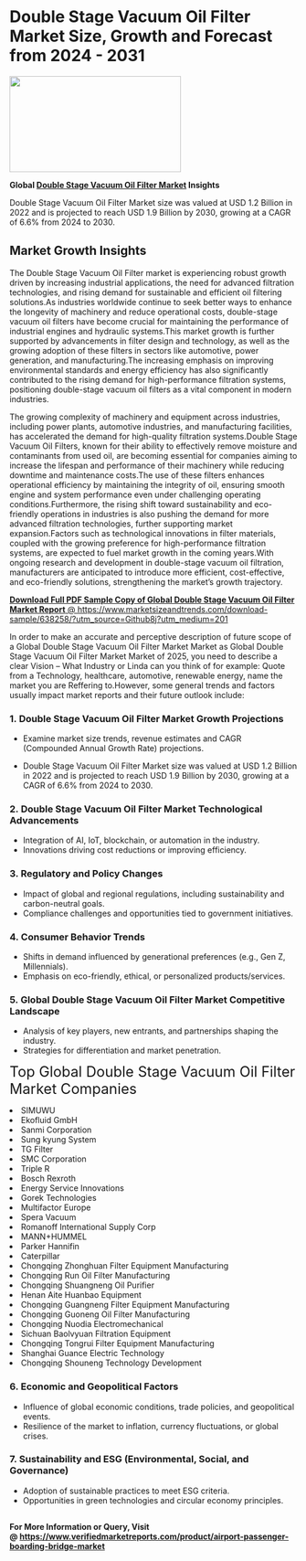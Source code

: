 <H1>Double Stage Vacuum Oil Filter Market Size, Growth and Forecast from 2024 - 2031</H1><img class="aligncenter size-medium wp-image-584254" src="https://thirdeyenews.in/wp-content/uploads/2024/09/Global-Market-Research-300x168.jpeg" alt="" width="300" height="168" /><p><strong>Global&nbsp;<a href="https://www.marketsizeandtrends.com/download-sample/638258/?utm_source=Github8j?utm_medium=201">Double Stage Vacuum Oil Filter Market</a> Insights</strong></p><p>Double Stage Vacuum Oil Filter Market size was valued at USD 1.2 Billion in 2022 and is projected to reach USD 1.9 Billion by 2030, growing at a CAGR of 6.6% from 2024 to 2030.</p><p><h2>Market Growth Insights</h2> <p>The Double Stage Vacuum Oil Filter market is experiencing robust growth driven by increasing industrial applications, the need for advanced filtration technologies, and rising demand for sustainable and efficient oil filtering solutions.As industries worldwide continue to seek better ways to enhance the longevity of machinery and reduce operational costs, double-stage vacuum oil filters have become crucial for maintaining the performance of industrial engines and hydraulic systems.This market growth is further supported by advancements in filter design and technology, as well as the growing adoption of these filters in sectors like automotive, power generation, and manufacturing.The increasing emphasis on improving environmental standards and energy efficiency has also significantly contributed to the rising demand for high-performance filtration systems, positioning double-stage vacuum oil filters as a vital component in modern industries.</p> <p><a href="#"></a></p> <p>The growing complexity of machinery and equipment across industries, including power plants, automotive industries, and manufacturing facilities, has accelerated the demand for high-quality filtration systems.Double Stage Vacuum Oil Filters, known for their ability to effectively remove moisture and contaminants from used oil, are becoming essential for companies aiming to increase the lifespan and performance of their machinery while reducing downtime and maintenance costs.The use of these filters enhances operational efficiency by maintaining the integrity of oil, ensuring smooth engine and system performance even under challenging operating conditions.Furthermore, the rising shift toward sustainability and eco-friendly operations in industries is also pushing the demand for more advanced filtration technologies, further supporting market expansion.Factors such as technological innovations in filter materials, coupled with the growing preference for high-performance filtration systems, are expected to fuel market growth in the coming years.With ongoing research and development in double-stage vacuum oil filtration, manufacturers are anticipated to introduce more efficient, cost-effective, and eco-friendly solutions, strengthening the market’s growth trajectory.<p><a href="#"></p><p><span class=""><strong>Download Full PDF Sample Copy of Global Double Stage Vacuum Oil Filter Market Report</strong> @ <a href="https://www.marketsizeandtrends.com/download-sample/638258/?utm_source=Github8j?utm_medium=201" target="_blank">https://www.marketsizeandtrends.com/download-sample/638258/?utm_source=Github8j?utm_medium=201</a></span></p><p>In order to make an accurate and perceptive description of future scope of a Global&nbsp;Double Stage Vacuum Oil Filter Market Market as Global&nbsp;Double Stage Vacuum Oil Filter Market Market of 2025, you need to describe a clear Vision &ndash; What Industry or Linda can you think of for example: Quote from a Technology, healthcare, automotive, renewable energy, name the market you are Reffering to.However, some general trends and factors usually impact market reports and their future outlook include:</p><h3>1.&nbsp;<strong>Double Stage Vacuum Oil Filter Market Growth Projections</strong></h3><ul><li>Examine market size trends, revenue estimates and CAGR (Compounded Annual Growth Rate) projections.</li><li><p>Double Stage Vacuum Oil Filter Market size was valued at USD 1.2 Billion in 2022 and is projected to reach USD 1.9 Billion by 2030, growing at a CAGR of 6.6% from 2024 to 2030.</p></li></ul><h3>2.&nbsp;<strong>Double Stage Vacuum Oil Filter Market Technological Advancements</strong></h3><ul><li>Integration of AI, IoT, blockchain, or automation in the industry.</li><li>Innovations driving cost reductions or improving efficiency.</li></ul><h3>3.&nbsp;<strong>Regulatory and Policy Changes</strong></h3><ul><li>Impact of global and regional regulations, including sustainability and carbon-neutral goals.</li><li>Compliance challenges and opportunities tied to government initiatives.</li></ul><h3>4.&nbsp;<strong>Consumer Behavior Trends</strong></h3><ul><li>Shifts in demand influenced by generational preferences (e.g., Gen Z, Millennials).</li><li>Emphasis on eco-friendly, ethical, or personalized products/services.</li></ul><h3>5.&nbsp;<strong>Global Double Stage Vacuum Oil Filter Market Competitive Landscape</strong></h3><ul><li>Analysis of key players, new entrants, and partnerships shaping the industry.</li><li>Strategies for differentiation and market penetration.</li></ul><p data-pm-slice="1 1 []"><span style="color: inherit; font-family: inherit; font-size: 25px;">Top Global Double Stage Vacuum Oil Filter Market Companies</span></p><div class="" data-test-id=""><p><li>SIMUWU</li><li> Ekofluid GmbH</li><li> Sanmi Corporation</li><li> Sung kyung System</li><li> TG Filter</li><li> SMC Corporation</li><li> Triple R</li><li> Bosch Rexroth</li><li> Energy Service Innovations</li><li> Gorek Technologies</li><li> Multifactor Europe</li><li> Spera Vacuum</li><li> Romanoff International Supply Corp</li><li> MANN+HUMMEL</li><li> Parker Hannifin</li><li> Caterpillar</li><li> Chongqing Zhonghuan Filter Equipment Manufacturing</li><li> Chongqing Run Oil Filter Manufacturing</li><li> Chongqing Shuangneng Oil Purifier</li><li> Henan Aite Huanbao Equipment</li><li> Chongqing Guangneng Filter Equipment Manufacturing</li><li> Chongqing Guoneng Oil Filter Manufacturing</li><li> Chongqing Nuodia Electromechanical</li><li> Sichuan Baolvyuan Filtration Equipment</li><li> Chongqing Tongrui Filter Equipment Manufacturing</li><li> Shanghai Guance Electric Technology</li><li> Chongqing Shouneng Technology Development</li></p></div><h3>6.&nbsp;<strong>Economic and Geopolitical Factors</strong></h3><ul><li>Influence of global economic conditions, trade policies, and geopolitical events.</li><li>Resilience of the market to inflation, currency fluctuations, or global crises.</li></ul><h3>7.&nbsp;<strong>Sustainability and ESG (Environmental, Social, and Governance)</strong></h3><ul><li>Adoption of sustainable practices to meet ESG criteria.</li><li>Opportunities in green technologies and circular economy principles.</li></ul><h2><strong style="font-size: 14px;">For More Information or Query, Visit @&nbsp;</strong><a style="background-color: #ffffff; font-size: 14px;" href="https://www.marketsizeandtrends.com/report/double-stage-vacuum-oil-filter-market/" target="_blank">https://www.verifiedmarketreports.com/product/airport-passenger-boarding-bridge-market</a></h2>